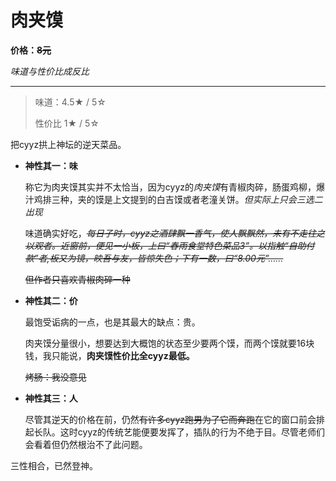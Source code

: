 # 肉夹馍

**价格：<s>8元</s>**

*味道与性价比成反比*

---

>味道：4.5&#9733; / 5&#9734;
>
>性价比 1&#9733; / 5&#9734;


把cyyz拱上神坛的逆天菜品。

- **神性其一：味**

    称它为肉夹馍其实并不太恰当，因为cyyz的*肉夹馍*有青椒肉碎，肠蛋鸡柳，爆汁鸡排三种，夹的馍是上文提到的白吉馍或者老潼关饼。*但实际上只会三选二出现*

    味道确实好吃，<s>_每日子时，cyyz之酒肆飘一香气，使人飘飘然，未有不走往之以观者。近窗前，便见一小板，上曰“春雨食堂特色菜品3”。以指触“自助付款”者,板又为镜，映吾与友，皆惊失色；下有一数，曰“8.00元”……_</s>
    
    <s>但作者只喜欢青椒肉碎一种</s> 

- **神性其二：价**

    最饱受诟病的一点，也是其最大的缺点：贵。
    
    肉夹馍分量很小，想要达到大概饱的状态至少要两个馍，而两个馍就要16块钱，我只能说，**肉夹馍性价比全cyyz最低。**

    <s>烤肠：我没意见</s>

- **神性其三：人**

    尽管其逆天的价格在前，仍然<s>有许多cyyz跑男为了它而奔跑</s>在它的窗口前会排起长队。这时cyyz的传统艺能便要发挥了，插队的行为不绝于目。尽管老师们会看着但仍然根治不了此问题。

三性相合，已然登神。